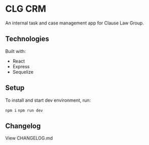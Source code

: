 # CLG CRM

An internal task and case management app for Clause Law Group.

## Technologies

Built with:

- React
- Express
- Sequelize

## Setup

To install and start dev environment, run:

`npm i`
`npm run dev`

## Changelog

View CHANGELOG.md
